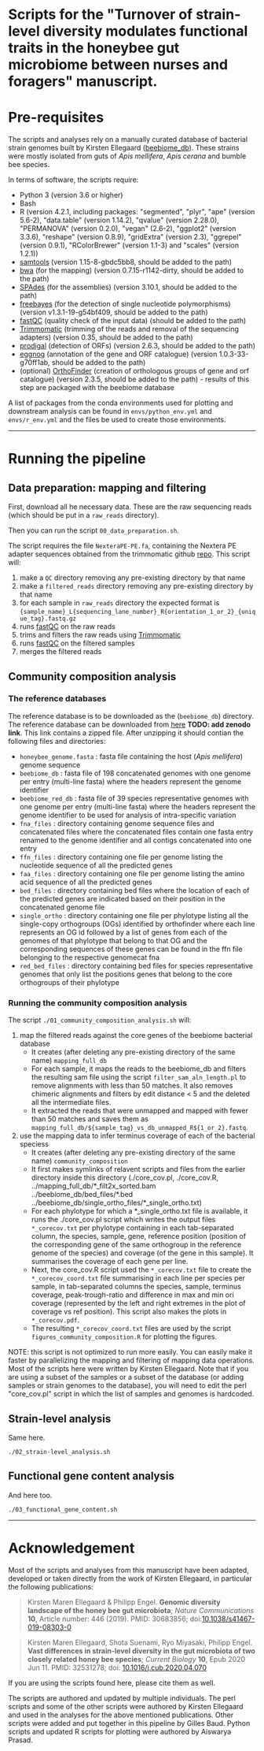 Scripts for the "Turnover of strain-level diversity modulates functional traits in the honeybee gut microbiome between nurses and foragers" manuscript.
=======

# Pre-requisites

The scripts and analyses rely on a manually curated database of bacterial strain genomes built by Kirsten Ellegaard ([beebiome_db](https://drive.switch.ch/index.php/s/vHmM6aIIFyDGQwm)). These strains were mostly isolated from guts of *Apis mellifera*, *Apis cerana* and bumble bee species.

In terms of software, the scripts require:

* Python 3 (version 3.6 or higher)
* Bash
* R  (version 4.2.1, including packages: "segmented", "plyr", "ape" (version 5.6-2), "data.table" (version 1.14.2), "qvalue" (version 2.28.0), "PERMANOVA" (version 0.2.0), "vegan" (2.6-2), "ggplot2" (version 3.3.6), "reshape" (version 0.8.9), "gridExtra" (version 2.3), "ggrepel" (version 0.9.1), "RColorBrewer" (version 1.1-3) and "scales" (version 1.2.1))
* [samtools](http://www.htslib.org) (version  1.15-8-gbdc5bb8, should be added to the path)
* [bwa](https://github.com/lh3/bwa) (for the mapping) (version 0.7.15-r1142-dirty, should be added to the path)
* [SPAdes](https://github.com/ablab/spades) (for the assemblies) (version 3.10.1, should be added to the path)
* [freebayes](https://github.com/freebayes/freebayes) (for the detection of single nucleotide polymorphisms) (version v1.3.1-19-g54bf409, should be added to the path)
* [fastQC](https://www.bioinformatics.babraham.ac.uk/projects/fastqc/) (quality check of the input data) (should be added to the path)
* [Trimmomatic](https://github.com/usadellab/Trimmomatic) (trimming of the reads and removal of the sequencing adapters) (version 0.35, should be added to the path)
* [prodigal](https://github.com/hyattpd/Prodigal) (detection of ORFs) (version 2.6.3, should be added to the path)
* [eggnog](https://github.com/eggnogdb/eggnog-mapper) (annotation of the gene and ORF catalogue) (version 1.0.3-33-g70ff1ab, should be added to the path)
* (optional) [OrthoFinder](https://github.com/davidemms/OrthoFinder) (creation of orthologous groups of gene and orf catalogue) (version 2.3.5, should be added to the path) - results of this step are packaged with the beebiome database

A list of packages from the conda environments used for plotting and downstream analysis can be found in `envs/python_env.yml` and `envs/r_env.yml` and the files be used to create those environments.

--------

# Running the pipeline

## Data preparation: mapping and filtering 

First, download all he necessary data. These are the raw sequencing reads (which should be put in a `raw_reads` directory).

Then you can run the script `00_data_preparation.sh`.

The script requires the file `NexteraPE-PE.fa`, containing the Nextera PE adapter sequences obtained from the trimmomatic github [repo](https://github.com/timflutre/trimmomatic/blob/master/adapters/NexteraPE-PE.fa). This script will:

1. make a `QC` directory removing any pre-existing directory by that name
2. make a `filtered_reads` directory removing any pre-existing directory by that name
3. for each sample in `raw_reads` directory the expected format is `{sample_name}_L{sequencing_lane_number}_R{orientation_1_or_2}_{unique_tag}.fastq.gz`
4. runs [fastQC](https://www.bioinformatics.babraham.ac.uk/projects/fastqc/) on the raw reads
5. trims and filters the raw reads using [Trimmomatic](https://github.com/usadellab/Trimmomatic)
6. runs [fastQC](https://www.bioinformatics.babraham.ac.uk/projects/fastqc/) on the filtered samples
7. merges the filtered reads


## Community composition analysis

### The reference databases

The reference database is to be downloaded as the (`beebiome_db`) directory. The reference database can be downloaded from [here](https://drive.switch.ch/index.php/s/vHmM6aIIFyDGQwm) **TODO: add zenodo link**. This link contains a zipped file. After unzipping it should contian the following files and directories:

* `honeybee_genome.fasta` : fasta file containing the host (_Apis mellifera_) genome sequence
* `beebiome_db` : fasta file of 198 concatenated genomes with one genome per entry (multi-line fasta) where the headers represent the genome identifier
* `beebiome_red_db` : fasta file of 39 species representative genomes with one genome per entry (multi-line fasta) where the headers represent the genome identifier to be used for analysis of intra-specific variation
* `fna_files` : directory containing genome sequence files and concatenated files where the concatenated files contain one fasta entry renamed to the genome identifier and all contigs concatenated into one entry
* `ffn_files` : directory containing one file per genome listing the nucleotide sequence of all the predicted genes
* `faa_files` : directory containing one file per genome listing the amino acid sequence of all the predicted genes
* `bed_files` : directory containing bed files where the location of each of the predicted genes are indicated based on their position in the concatenated genome file
* `single_ortho` : directory containing one file per phylotype listing all the single-copy orthogroups (OGs) identified by orthofinder where each line represents an OG id followed by a list of genes from each of the genomes of that phylotype that belong to that OG and the corresponding sequences of these genes can be found in the ffn file belonging to the respective genomecat fna
* `red_bed_files` : directory containing bed files for species representative genomes that only list the positions genes that belong to the core orthogroups of their phylotype

### Running the community composition analysis

The script `./01_community_composition_analysis.sh` will: 

1. map the filtered reads against the core genes of the beebiome bacterial database
   * It creates (after deleting any pre-existing directory of the same name) `mapping_full_db`
   * For each sample, it maps the reads to the beebiome_db and filters the resulting sam file using the script `filter_sam_aln_length.pl` to remove alignments with less than 50 matches. It also removes chimeric alignments and filters by edit distance < 5 and the deleted all the intermediate files.
   * It extracted the reads that were unmapped and mapped with fewer than 50 matches and saves them as `mapping_full_db/${sample_tag}_vs_db_unmapped_R${1_or_2}.fastq`.
2. use the mapping data to infer terminus coverage of each of the bacterial speciess
   * It creates (after deleting any pre-existing directory of the same name) `community_composition`
   * It first makes symlinks of relavent scripts and files from the earlier directory inside this directory (./core_cov.pl, ./core_cov.R, ../mapping_full_db/\*_filt2x_sorted.bam ../beebiome_db/bed_files/\*.bed ../beebiome_db/single_ortho_files/*_single_ortho.txt)
   * For each phylotype for which a \*_single_ortho.txt file is available, it runs the ./core_cov.pl script which writes the output files `*_corecov.txt` per phylotype containing in each tab-separated column, the species, sample, gene, reference position (position of the corresponding gene of the same orthogroup in the reference genome of the species) and coverage (of the gene in this sample). It summarises the coverage of each gene per line.
   * Next, the core_cov.R script used the `*_corecov.txt` file to create the `*_corecov_coord.txt` file summarising in each line per species per sample, in tab-separated columns the species, sample, terminus coverage, peak-trough-ratio and difference in max and min ori coverage (represented by the left and right extremes in the plot of coverage vs ref position). This script also makes the plots in `*_corecov.pdf`.
   * The resulting `*_corecov_coord.txt` files are used by the script `figures_community_composition.R` for plotting the figures.

NOTE: this script is not optimized to run more easily. You can easily make it faster by parallelizing the mapping and filtering of mapping data operations. Most of the scripts here were written by Kirsten Ellegaard. Note that if you are using a subset of the samples or a subset of the database (or adding samples or strain genomes to the database), you will need to edit the perl "core_cov.pl" script in which the list of samples and genomes is hardcoded.

## Strain-level analysis

Same here.  

```./02_strain-level_analysis.sh```

## Functional gene content analysis

And here too.  

```./03_functional_gene_content.sh```




--------

# Acknowledgement

Most of the scripts and analyses from this manuscript have been adapted, developed or taken directly from the work of Kirsten Ellegaard, in particular the following publications:

> Kirsten Maren Ellegaard & Philipp Engel. **Genomic diversity landscape of the honey bee gut microbiota**; _Nature Communications_ **10**, Article number: 446 (2019).
> PMID: 30683856;
> doi:[10.1038/s41467-019-08303-0](https://www.nature.com/articles/s41467-019-08303-0)

> Kirsten Maren Ellegaard, Shota Suenami, Ryo Miyasaki, Philipp Engel. **Vast differences in strain-level diversity in the gut microbiota of two closely related honey bee species**; _Current Biology_ **10**, Epub 2020 Jun 11.
> PMID: 32531278;
> doi: [10.1016/j.cub.2020.04.070](https://www.cell.com/current-biology/fulltext/S0960-9822(20)30586-8)

If you are using the scripts found here, please cite them as well.

The scripts are authored and updated by multiple individuals. The perl scripts and some of the other scripts were authored by Kirsten Ellegaard and used in the analyses for the above mentioned publications. Other scripts were added and put together in this pipeline by Gilles Baud. Python scripts and updated R scripts for plotting were authored by Aiswarya Prasad.